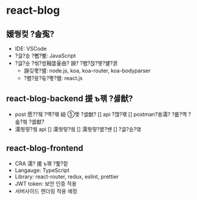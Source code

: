 # react-blog

## 媛쒕컻 ?솚寃?

-   IDE: VSCode
-   ?궗?슜 ?뼵?뼱: JavaScript
-   ?궗?슜 ?씪?씠釉뚮윭由? 諛? ?봽?젅?엫?썙?겕
    -   諛깆뿏?뱶: node.js, koa, koa-router, koa-bodyparser
    -   ?봽?윴?듃?뿏?뱶: react.js

## react-blog-backend 援 ъ꽦 ?셿猷?

-   post 愿??젴 ?옉?꽦 紐 ⑤몢 ?셿猷?
    [] api ?깮?꽦
    [] postman?쑝濡? ?룞?옉 ?솗?씤 ?셿猷?
-   濡쒓렇?씤 api
    [] 濡쒓렇?씤
    [] 濡쒓렇?븘?썐
    [] ?궗?슜?옄

## react-blog-frontend

-   CRA 濡? 援 ъ꽦 ?삁?젙
-   Langauge: TypeScript
-   Library: react-router, redux, eslint, prettier
-   JWT token: 보안 인증 적용
-   서버사이드 렌더링 적용 예정
